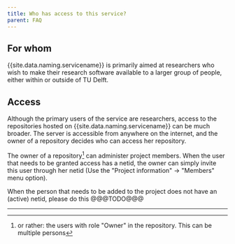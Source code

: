 ```yaml
---
title: Who has access to this service?
parent: FAQ
---
```

## For whom
{{site.data.naming.servicename}} is primarily aimed at researchers who wish to make their research software available to a larger group of people, either within or outside of TU Delft.

## Access

Although the primary users of the service are researchers, access to the 
repositories hosted on {{site.data.naming.servicename}} can be much broader. The server is
accessible from anywhere on the internet, and the owner of a repository decides who can access her repository.

The owner of a repository[^1] can administer project members. When the user that needs to be granted access has a netid, the owner can simply invite this user through her netid (Use the "Project information" -> "Members" menu option).

When the person that needs to be added to the project does not have an (active) netid, please do this @@@TODO@@@

---
[^1]: or rather: the users with role "Owner" in the repository. This can be multiple persons